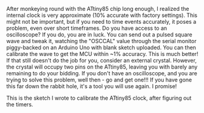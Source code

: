 After monkeying round with the ATtiny85 chip long enough, I realized the internal clock is very approximate (10% accurate with factory settings). This might not be important, but if you need to time events accurately, it poses a problem, even over short timeframes. Do you have access to an oscilloscope? If you do, you are in luck. You can send out a pulsed square wave and tweak it, watching the "OSCCAL" value through the serial monitor piggy-backed on an Arduino Uno with blank sketch uploaded. You can then calibrate the wave to get the MCU within ~1% accuracy. This is much better! If that still doesn't do the job for you, consider an external crystal. However, the crystal will occupy two pins on the ATtiny85, leaving you with barely any remaining to do your bidding. If you don't have an oscilloscope, and you are trying to solve this problem, well then - go and get one!!! If you have gone this far down the rabbit hole, it's a tool you will use again. I promise!

This is the sketch I wrote to calibrate the ATtiny85 clock, after figuring out the timers.
